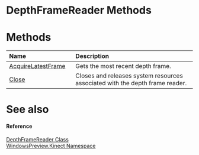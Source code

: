 DepthFrameReader Methods  
========================  

<span id="publicmethodsSection"></span>

Methods  
=======  

<table>
<colgroup>
<col width="30%" />
<col width="60%" />
</colgroup>
<thead>
<tr class="header">
<th align="left">Name</th>
<th align="left">Description</th>
</tr>
</thead>
<tbody>
<tr class="odd">
<td align="left"><a href="Methods/AcquireLatestFrame_Method.md">AcquireLatestFrame</a></td>
<td align="left">Gets the most recent depth frame.</td>
</tr>
<tr class="even">
<td align="left"><a href="Methods/Close_Method.md">Close</a></td>
<td align="left">Closes and releases system resources associated with the depth frame reader.</td>
</tr>
</tbody>
</table>

<span id="ID4EI"></span>

See also  
========  

<span id="ID4EK"></span>
#### Reference  

[DepthFrameReader Class](../DepthFrameReader_Class.md)  
 [WindowsPreview.Kinect Namespace](../../Kinect.md)  



<!--Please do not edit the data in the comment block below.-->
<!--
TOCTitle : DepthFrameReader Methods
RLTitle : DepthFrameReader Methods
KeywordK : DepthFrameReader class, methods
KeywordA : Methods.T:WindowsPreview.Kinect.DepthFrameReader
AssetID : Methods.T:WindowsPreview.Kinect.DepthFrameReader
Locale : en-us
CommunityContent : 1
TargetOS : Windows
TopicType : kbSyntax
DocSet : K4Wv2
ProjType : K4Wv2Proj
Technology : Kinect for Windows
Product : Kinect for Windows SDK v2
productversion : 20
-->
